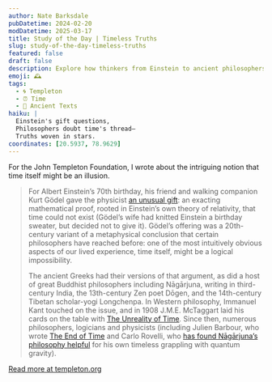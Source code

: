 ```yaml
---
author: Nate Barksdale
pubDatetime: 2024-02-20
modDatetime: 2025-03-17
title: Study of the Day | Timeless Truths
slug: study-of-the-day-timeless-truths
featured: false
draft: false
description: Explore how thinkers from Einstein to ancient philosophers challenge the very existence of time, unveiling a mind-bending paradox at the heart of our reality.
emoji: 🕰️
tags:
  - 🌀 Templeton
  - ⏰ Time
  - 📜 Ancient Texts
haiku: |
  Einstein's gift questions,  
  Philosophers doubt time's thread—  
  Truths woven in stars.
coordinates: [20.5937, 78.9629]
---
```


For the John Templeton Foundation, I wrote about the intriguing notion that time itself might be an illusion.

> For Albert Einstein’s 70th birthday, his friend and walking companion Kurt Gödel gave the physicist [an unusual gift](https://www.newyorker.com/magazine/2005/02/28/time-bandits-2): an exacting mathematical proof, rooted in Einstein’s own theory of relativity, that time could not exist (Gödel’s wife had knitted Einstein a birthday sweater, but decided not to give it). Gödel’s offering was a 20th-century variant of a metaphysical conclusion that certain philosophers have reached before: one of the most intuitively obvious aspects of our lived experience, time itself, might be a logical impossibility.
>
> The ancient Greeks had their versions of that argument, as did a host of great Buddhist philosophers including Nāgārjuna, writing in third-century India, the 13th-century Zen poet Dōgen, and the 14th-century Tibetan scholar-yogi Longchenpa. In Western philosophy, Immanuel Kant touched on the issue, and in 1908 J.M.E. McTaggart laid his cards on the table with [The Unreality of Time](https://en.wikipedia.org/wiki/The_Unreality_of_Time)*.* Since then, numerous philosophers, logicians and physicists (including Julien Barbour, who wrote [The End of Time](https://bookshop.org/p/books/the-end-of-time-the-next-revolution-in-physics/18860198?ean=9780195145922) and Carlo Rovelli, who [has found Nāgārjuna’s philosophy helpful](https://www.templeton.org/news/what-does-a-1800-year-old-buddhist-classic-have-to-say-about-quantum-physics-and-the-nature-of-reality) for his own timeless grappling with quantum gravity).

[Read more at templeton.org](https://www.templeton.org/news/timeless-truths)
